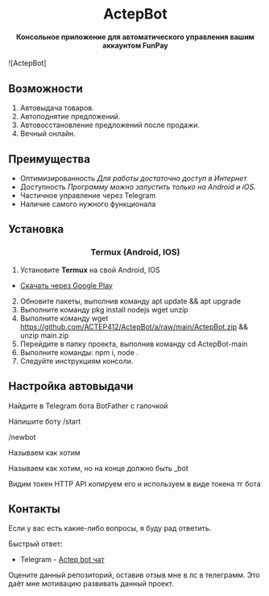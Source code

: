 <h1 align="center">
    ActepBot
</h1>

<h4 align="center">
    Консольное приложение для автоматического управления вашим аккаунтом FunPay
</h4>

![ActepBot]

##  **Возможности**

1. Автовыдача товаров.
2. Автоподнятие предложений.
3. Автовосстановление предложений после продажи.
5. Вечный онлайн.

##  **Преимущества**

- Оптимизированность
    *Для работы достаточно доступ в Интернет*
- Доступность
    *Программу можно запустить только на Android и iOS.*
- Частичное управление через Telegram
- Наличие самого нужного функционала

##  **Установка**

<h3 align="center" > Termux (Android, IOS) </h3>

1. Установите **Termux** на свой Android, IOS
- [Скачать через Google Play](https://play.google.com/store/apps/details?id=com.termux)
2. Обновите пакеты, выполнив команду apt update && apt upgrade
3. Выполните команду pkg install nodejs wget unzip
4. Выполните команду wget https://github.com/ACTEP412/ActepBot/a/raw/main/ActepBot.zip && unzip main.zip
5. Перейдите в папку проекта, выполнив команду cd ActepBot-main
6. Выполните команды: npm i, node .
7. Следуйте инструкциям консоли.

## Настройка автовыдачи

Найдите в Telegram бота BotFather с галочкой

Напишите боту /start

/newbot

Называем как хотим

Называем как хотим, но на конце должно быть _bot

Видим токен HTTP API копируем его и используем в виде токена тг бота

## Контакты
Если у вас есть какие-либо вопросы, я буду рад ответить.

Быстрый ответ:

- Telegram - [Actep bot чат](https://t.me/actepbot)


Оцените данный репозиторий, оставив отзыв мне в лс в телеграмм. Это даёт мне мотивацию развивать данный проект.
